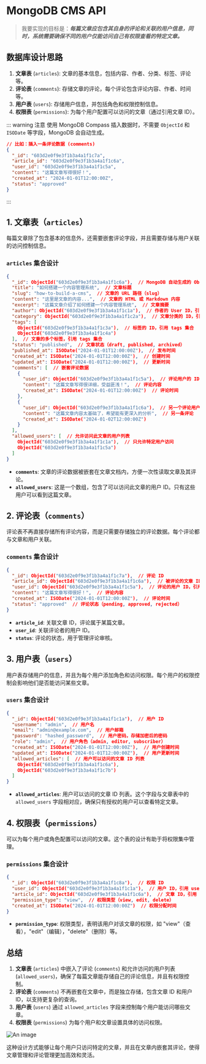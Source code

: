# MongoDB CMS API

> 我要实现的目标是：**_每篇文章应包含其自身的评论和关联的用户信息，同时，系统需要确保不同的用户仅能访问自己有权限查看的特定文章。_**

## 数据库设计思路

1. **文章表** (`articles`): 文章的基本信息，包括内容、作者、分类、标签、评论等。
2. **评论表** (`comments`): 存储文章的评论，每个评论包含评论内容、作者、时间等。
3. **用户表** (`users`): 存储用户信息，并包括角色和权限控制信息。
4. **权限表** (`permissions`): 为每个用户配置可以访问的文章（通过引用文章 ID）。

::: warning 注意
使用 MongoDB Compass 插入数据时，不需要 `ObjectId` 和 `ISODate` 等字段，MongoDB 会自动生成。

```json
// 比如：插入一条评论数据 (comments)
{
  "_id": "603d2e0f9e3f1b3a4a1f1c7a",
  "article_id": "603d2e0f9e3f1b3a4a1f1c6a",
  "user_id": "603d2e0f9e3f1b3a4a1f1c5a",
  "content": "这篇文章写得很好！",
  "created_at": "2024-01-01T12:00:00Z",
  "status": "approved"
}
```

:::

## 1. 文章表（`articles`）

每篇文章除了包含基本的信息外，还需要嵌套评论字段，并且需要存储与用户关联的访问控制信息。

### `articles` 集合设计

```json
{
  "_id": ObjectId("603d2e0f9e3f1b3a4a1f1c6a"),  // MongoDB 自动生成的 ObjectId
  "title": "如何搭建一个内容管理系统",  // 文章标题
  "slug": "how-to-build-a-cms",  // 文章的 URL 路径（slug）
  "content": "这里是文章的内容...",  // 文章的 HTML 或 Markdown 内容
  "excerpt": "这篇文章介绍了如何搭建一个内容管理系统",  // 文章摘要
  "author": ObjectId("603d2e0f9e3f1b3a4a1f1c1a"),  // 作者的 User ID，引用 users 集合
  "category": ObjectId("603d2e0f9e3f1b3a4a1f1c2a"),  // 文章分类的 ID，引用 categories 集合
  "tags": [
    ObjectId("603d2e0f9e3f1b3a4a1f1c3a"),  // 标签的 ID，引用 tags 集合
    ObjectId("603d2e0f9e3f1b3a4a1f1c4a")
  ],  // 文章的多个标签，引用 tags 集合
  "status": "published",  // 文章状态（draft, published, archived）
  "published_at": ISODate("2024-01-01T12:00:00Z"),  // 发布时间
  "created_at": ISODate("2024-01-01T12:00:00Z"),  // 创建时间
  "updated_at": ISODate("2024-01-01T12:00:00Z"),  // 更新时间
  "comments": [  // 嵌套评论数据
    {
      "user_id": ObjectId("603d2e0f9e3f1b3a4a1f1c5a"),  // 评论用户的 ID，引用 users 集合
      "content": "这篇文章写得很详细，受益匪浅！",  // 评论内容
      "created_at": ISODate("2024-01-01T12:00:00Z")  // 评论时间
    },
    {
      "user_id": ObjectId("603d2e0f9e3f1b3a4a1f1c6a"),  // 另一个评论用户的 ID
      "content": "这篇文章内容太基础了，希望能有更深入的分析",  // 另一条评论
      "created_at": ISODate("2024-01-02T12:00:00Z")
    }
  ],
  "allowed_users": [  // 允许访问此文章的用户列表
    ObjectId("603d2e0f9e3f1b3a4a1f1c1a"),  // 只允许特定用户访问
    ObjectId("603d2e0f9e3f1b3a4a1f1c5a")
  ]
}
```

- **`comments`**: 文章的评论数据被嵌套在文章文档内，方便一次性读取文章及其评论。
- **`allowed_users`**: 这是一个数组，包含了可以访问此文章的用户 ID。只有这些用户可以看到这篇文章。

## 2. 评论表（`comments`）

评论表不再直接存储所有评论内容，而是只需要存储独立的评论数据。每个评论都与文章和用户关联。

### `comments` 集合设计

```json
{
  "_id": ObjectId("603d2e0f9e3f1b3a4a1f1c7a"),  // 评论 ID
  "article_id": ObjectId("603d2e0f9e3f1b3a4a1f1c6a"),  // 被评论的文章 ID，引用 articles 集合
  "user_id": ObjectId("603d2e0f9e3f1b3a4a1f1c5a"),  // 评论的用户 ID，引用 users 集合
  "content": "这篇文章写得很好！",  // 评论内容
  "created_at": ISODate("2024-01-01T12:00:00Z"),  // 评论时间
  "status": "approved"  // 评论状态（pending, approved, rejected）
}
```

- **`article_id`**: 关联文章 ID，评论属于某篇文章。
- **`user_id`**: 关联评论者的用户 ID。
- **`status`**: 评论的状态，用于管理评论审核。

## 3. 用户表（`users`）

用户表存储用户的信息，并且为每个用户添加角色和访问权限。每个用户的权限控制会影响他们是否能访问某些文章。

### `users` 集合设计

```json
{
  "_id": ObjectId("603d2e0f9e3f1b3a4a1f1c1a"),  // 用户 ID
  "username": "admin",  // 用户名
  "email": "admin@example.com",  // 用户邮箱
  "password": "hashed_password",  // 用户密码，存储加密后的密码
  "role": "admin",  // 用户角色（admin, editor, subscriber）
  "created_at": ISODate("2024-01-01T12:00:00Z"),  // 用户创建时间
  "updated_at": ISODate("2024-01-01T12:00:00Z"),  // 用户更新时间
  "allowed_articles": [  // 用户可以访问的文章 ID 列表
    ObjectId("603d2e0f9e3f1b3a4a1f1c6a"),
    ObjectId("603d2e0f9e3f1b3a4a1f1c7b")
  ]
}
```

- **`allowed_articles`**: 用户可以访问的文章 ID 列表。这个字段与文章表中的 `allowed_users` 字段相对应，确保只有授权的用户可以查看特定文章。

## 4. 权限表（`permissions`）

可以为每个用户或角色配置可以访问的文章。这个表的设计有助于将权限集中管理。

### `permissions` 集合设计

```json
{
  "_id": ObjectId("603d2e0f9e3f1b3a4a1f1c8a"),  // 权限 ID
  "user_id": ObjectId("603d2e0f9e3f1b3a4a1f1c1a"),  // 用户 ID，引用 users 集合
  "article_id": ObjectId("603d2e0f9e3f1b3a4a1f1c6a"),  // 文章 ID，引用 articles 集合
  "permission_type": "view",  // 权限类型（view, edit, delete）
  "created_at": ISODate("2024-01-01T12:00:00Z")  // 权限分配时间
}
```

- **`permission_type`**: 权限类型，表明该用户对该文章的权限，如 "view"（查看），"edit"（编辑），"delete"（删除）等。

## 总结

1. **文章表** (`articles`) 中嵌入了评论 (`comments`) 和允许访问的用户列表 (`allowed_users`)，确保了每篇文章能存储自己的评论信息，并且有权限控制。
2. **评论表** (`comments`) 不再嵌套在文章中，而是独立存储，包含文章 ID 和用户 ID，以支持更复杂的查询。
3. **用户表** (`users`) 通过 `allowed_articles` 字段来控制每个用户能访问哪些文章。
4. **权限表** (`permissions`) 为每个用户和文章设置具体的访问权限。

![An image](/images/node/mongodb/create-database.jpg)

这种设计方式能够让每个用户只访问特定的文章，并且在文章内嵌套其评论，使得文章管理和评论管理更加高效和灵活。
